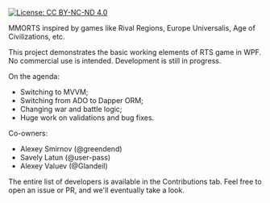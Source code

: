[![License: CC BY-NC-ND 4.0](https://img.shields.io/badge/License-CC%20BY--NC--ND%204.0-lightgrey.svg)](https://creativecommons.org/licenses/by-nc-nd/4.0/)

MMORTS inspired by games like Rival Regions, Europe Universalis, Age of Civilizations, etc. 

This project demonstrates the basic working elements of RTS game in WPF. No commercial use is intended.
Development is still in progress.

On the agenda:
- Switching to MVVM; 
- Switching from ADO to Dapper ORM;
- Changing war and battle logic;
- Huge work on validations and bug fixes.

Co-owners:
- Alexey Smirnov (@greendend)
- Savely Latun (@user-pass)
- Alexey Valuev (@Glandeil)

The entire list of developers is available in the Contributions tab. Feel free to open an issue or PR, and we'll eventually take a look.
